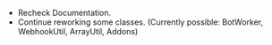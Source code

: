 * Recheck Documentation.
* Continue reworking some classes. (Currently possible: BotWorker, WebhookUtil, ArrayUtil, Addons)
